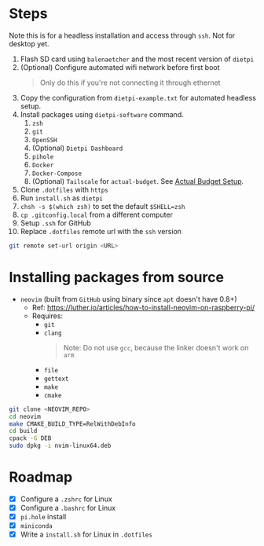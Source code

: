 # Steps

Note this is for a headless installation and access through `ssh`. Not for desktop yet.

1. Flash SD card using `balenaetcher` and the most recent version of `dietpi`
2. (Optional) Configure automated wifi network before first boot
   > Only do this if you're not connecting it through ethernet
3. Copy the configuration from `dietpi-example.txt` for automated headless setup.
4. Install packages using `dietpi-software` command.
   1. `zsh`
   2. `git`
   3. `OpenSSH`
   4. (Optional) `Dietpi Dashboard`
   5. `pihole`
   6. `Docker`
   7. `Docker-Compose`
   8. (Optional) `Tailscale` for `actual-budget`. See [Actual Budget Setup](../actual_budget_setup.md).
5. Clone `.dotfiles` with `https`
6. Run `install.sh` as `dietpi`
7. `chsh -s $(which zsh)` to set the default `$SHELL=zsh`
8. `cp .gitconfig.local` from a different computer
9. Setup `.ssh` for GitHub
10. Replace `.dotfiles` remote url with the `ssh` version

```bash
git remote set-url origin <URL>
```

# Installing packages from source

- `neovim` (built from `GitHub` using binary since `apt` doesn't have 0.8+)
  - Ref: https://luther.io/articles/how-to-install-neovim-on-raspberry-pi/
  - Requires:
    - `git`
    - `clang`
      > Note: Do not use `gcc`, because the linker doesn't work on `arm`
    - `file`
    - `gettext`
    - `make`
    - `cmake`

```bash
git clone <NEOVIM_REPO>
cd neovim
make CMAKE_BUILD_TYPE=RelWithDebInfo
cd build
cpack -G DEB
sudo dpkg -i nvim-linux64.deb
```

# Roadmap

- [x] Configure a `.zshrc` for Linux
- [x] Configure a `.bashrc` for Linux
- [x] `pi.hole` install
- [x] `miniconda`
- [x] Write a `install.sh` for Linux in `.dotfiles`
